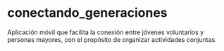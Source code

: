 # conectando_generaciones
Aplicación móvil que facilita la conexión entre jóvenes voluntarios y personas mayores, con el propósito de organizar actividades conjuntas.
